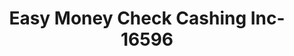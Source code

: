 ---
f_zip-code: 70062
f_state-code: LA
title: Easy Money Check Cashing Inc-16596
f_phone: 504-466-1835
f_city-only: Kenner
f_address: 2801 Loyola Drive Suite 8 Kenner
f_location-unique-id: '16596'
slug: easy-money-check-cashing-inc-16596
updated-on: '2024-05-30T13:46:58.046Z'
created-on: '2024-05-30T13:36:59.803Z'
published-on: '2024-05-30T13:54:32.469Z'
f_city-state: cms/city/kenner-la.md
f_company: cms/company/easy-money-check-cashing-inc.md
f_state: cms/state/louisiana.md
layout: '[payday-loan].html'
tags: payday-loan
---